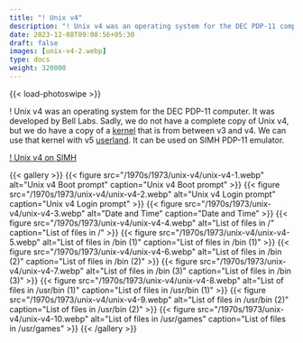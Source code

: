 ```yaml
---
title: "! Unix v4"
description: "! Unix v4 was an operating system for the DEC PDP-11 computer. It was developed by Bell Labs."
date: 2023-12-08T09:08:56+05:30
draft: false
images: [unix-v4-2.webp]
type: docs
weight: 320000
---
```


{{< load-photoswipe >}}

! Unix v4 was an operating system for the DEC PDP-11 computer. It was developed by Bell Labs. Sadly, we do not have a complete copy of Unix v4, but we do have a copy of a [kernel](https://en.wikipedia.org/wiki/Kernel_(operating_system)) that is from between v3 and v4. We can use that kernel with v5 [userland](https://en.wikipedia.org/wiki/User_space). It can be used on SIMH PDP-11 emulator.

<section class="section section-sm">
  <div class="container">
    <div class="row justify-content-center text-center">
      <div class="col-lg-5">
        <p><a class="btn btn-primary btn-md px-4 mb-1" href="https://virtualhub.eu.org/1970s/1973/unix-v4/simh/" role="button">! Unix v4 on SIMH</a></p>
      </div>
    </div>
  </div>
</section>

{{< gallery >}}
  {{< figure src="/1970s/1973/unix-v4/unix-v4-1.webp" alt="Unix v4 Boot prompt" caption="Unix v4 Boot prompt" >}}
  {{< figure src="/1970s/1973/unix-v4/unix-v4-2.webp" alt="Unix v4 Login prompt" caption="Unix v4 Login prompt" >}}
  {{< figure src="/1970s/1973/unix-v4/unix-v4-3.webp" alt="Date and Time" caption="Date and Time" >}}
  {{< figure src="/1970s/1973/unix-v4/unix-v4-4.webp" alt="List of files in /" caption="List of files in /" >}}
  {{< figure src="/1970s/1973/unix-v4/unix-v4-5.webp" alt="List of files in /bin (1)" caption="List of files in /bin (1)" >}}
  {{< figure src="/1970s/1973/unix-v4/unix-v4-6.webp" alt="List of files in /bin (2)" caption="List of files in /bin (2)" >}}
  {{< figure src="/1970s/1973/unix-v4/unix-v4-7.webp" alt="List of files in /bin (3)" caption="List of files in /bin (3)" >}}
  {{< figure src="/1970s/1973/unix-v4/unix-v4-8.webp" alt="List of files in /usr/bin (1)" caption="List of files in /usr/bin (1)" >}}
  {{< figure src="/1970s/1973/unix-v4/unix-v4-9.webp" alt="List of files in /usr/bin (2)" caption="List of files in /usr/bin (2)" >}}
  {{< figure src="/1970s/1973/unix-v4/unix-v4-10.webp" alt="List of files in /usr/games" caption="List of files in /usr/games" >}}
{{< /gallery >}}
